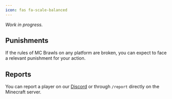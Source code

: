 ```yaml
---
icon: fas fa-scale-balanced
---
```


*Work in progress.*

## Punishments

If the rules of MC Brawls on any platform are broken, you can expect to face a relevant punishment for your action.

## Reports

You can report a player on our [Discord](https://discord.mcbrawls.net) or through `/report` directly on the Minecraft server.
